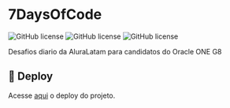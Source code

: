 # 7DaysOfCode

![GitHub license](https://badgen.net/github/license/rrbotlab/7DaysOfCode)
![GitHub license](https://badgen.net/github/commits/rrbotlab/7DaysOfCode)
![GitHub license](https://badgen.net/github/last-commit/rrbotlab/7DaysOfCode)

Desafios diario da AluraLatam para candidatos do Oracle ONE G8

## 🧪 Deploy

Acesse [aqui](https://7daysofcodeg8.netlify.app/) o deploy do projeto.
